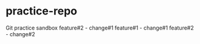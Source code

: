 # practice-repo
Git practice sandbox
feature#2 - change#1
feature#1 - change#1
feature#2 - change#2
